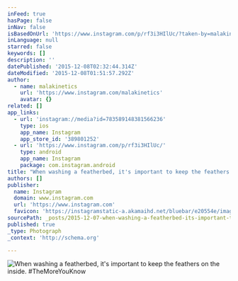 ```yaml
---
inFeed: true
hasPage: false
inNav: false
isBasedOnUrl: 'https://www.instagram.com/p/rf3i3HIlUc/?taken-by=malakinetics'
inLanguage: null
starred: false
keywords: []
description: ''
datePublished: '2015-12-08T02:32:44.314Z'
dateModified: '2015-12-08T01:51:57.292Z'
author:
  - name: malakinetics
    url: 'https://www.instagram.com/malakinetics'
    avatar: {}
related: []
app_links:
  - url: 'instagram://media?id=783589148381566236'
    type: ios
    app_name: Instagram
    app_store_id: '389801252'
  - url: 'https://www.instagram.com/p/rf3i3HIlUc/'
    type: android
    app_name: Instagram
    package: com.instagram.android
title: "When washing a featherbed, it's important to keep the feathers on the inside. #TheMoreYouKnow"
authors: []
publisher:
  name: Instagram
  domain: www.instagram.com
  url: 'https://www.instagram.com'
  favicon: 'https://instagramstatic-a.akamaihd.net/bluebar/e20554e/images/ico/favicon.ico'
sourcePath: _posts/2015-12-07-when-washing-a-featherbed-its-important-to-keep-the-feathe.md
published: true
_type: Photograph
_context: 'http://schema.org'

---
```

![When washing a featherbed, it's important to keep the feathers on the inside. #TheMoreYouKnow](https://s3-us-west-2.amazonaws.com/the-grid-img/p/8a7474be5f2a3aaaf31fbb948f92d6ff3a9dd0b5.jpg)